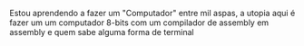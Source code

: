 Estou aprendendo a fazer um "Computador" entre mil aspas, a utopia
aqui é fazer um um computador 8-bits com um compilador de assembly em assembly e quem sabe alguma forma de terminal
